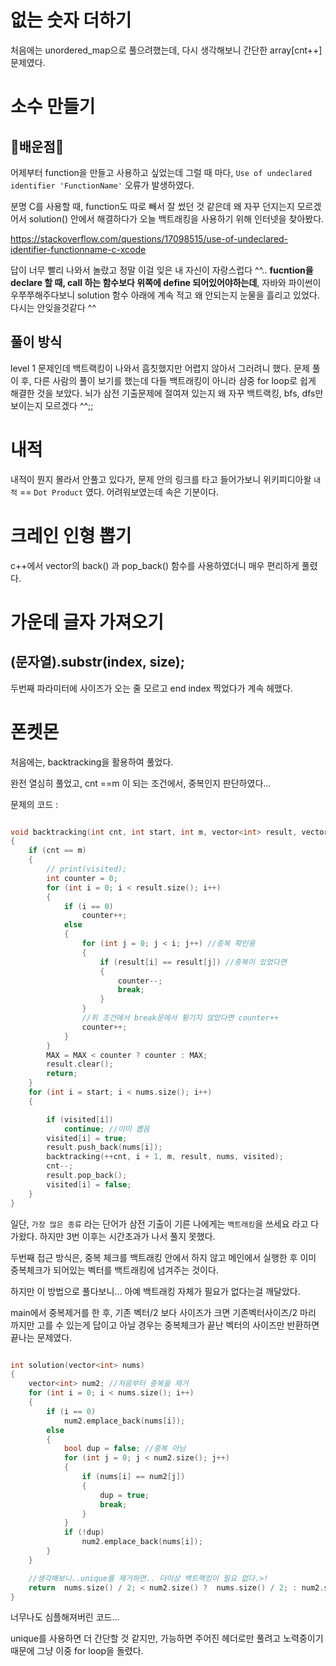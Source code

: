 # 없는 숫자 더하기

처음에는 unordered_map으로 풀으려했는데, 다시 생각해보니 간단한 array[cnt++] 문제였다.

# 소수 만들기

## 📝배운점📝

어제부터 function을 만들고 사용하고 싶었는데 그럴 때 마다,
`Use of undeclared identifier 'FunctionName'` 오류가 발생하였다.

분명 C를 사용할 때, function도 따로 빼서 잘 썼던 것 같은데 왜 자꾸 던지는지 모르겠어서 solution() 안에서 해결하다가 오늘 백트래킹을 사용하기 위해 인터넷을 찾아봤다.

https://stackoverflow.com/questions/17098515/use-of-undeclared-identifier-functionname-c-xcode

답이 너무 빨리 나와서 놀랐고 정말 이걸 잊은 내 자신이 자랑스럽다 ^^..
**fucntion을 declare 할 때, call 하는 함수보다 위쪽에 define 되어있어야하는데**, 자바와 파이썬이 우쭈쭈해주다보니 solution 함수 아래에 계속 적고 왜 안되는지 눈물을 흘리고 있었다. 다시는 안잊을것같다 ^^

## 풀이 방식

level 1 문제인데 백트랙킹이 나와서 흠칫했지만 어렵지 않아서 그러려니 했다. 문제 풀이 후, 다른 사람의 풀이 보기를 했는데 다들 백트래킹이 아니라 삼중 for loop로 쉽게 해결한 것을 보았다. 뇌가 삼전 기출문제에 절여져 있는지 왜 자꾸 백트랙킹, bfs, dfs만 보이는지 모르겠다 ^^;;

# 내적

내적이 뭔지 몰라서 안풀고 있다가, 문제 안의 링크를 타고 들어가보니 위키피디아왈 `내적` == `Dot Product` 였다. 어려워보였는데 속은 기분이다.

# 크레인 인형 뽑기

c++에서 vector의 back() 과 pop_back() 함수를 사용하였더니 매우 편리하게 풀렸다.

# 가운데 글자 가져오기

## (문자열).substr(index, size);

두번째 파라미터에 사이즈가 오는 줄 모르고 end index 찍었다가 계속 헤맸다.

# 폰켓몬

처음에는, backtracking을 활용하여 풀었다.

완전 열심히 풀었고, cnt ==m 이 되는 조건에서, 중복인지 판단하였다...

문제의 코드 :

```cpp

void backtracking(int cnt, int start, int m, vector<int> result, vector<int> nums, vector<bool> visited)
{
    if (cnt == m)
    {
        // print(visited);
        int counter = 0;
        for (int i = 0; i < result.size(); i++)
        {
            if (i == 0)
                counter++;
            else
            {
                for (int j = 0; j < i; j++) //중복 확인용
                {
                    if (result[i] == result[j]) //중복이 있었다면
                    {
                        counter--;
                        break;
                    }
                }
                //위 조건에서 break문에서 튕기지 않았다면 counter++
                counter++;
            }
        }
        MAX = MAX < counter ? counter : MAX;
        result.clear();
        return;
    }
    for (int i = start; i < nums.size(); i++)
    {

        if (visited[i])
            continue; //이미 뽑음
        visited[i] = true;
        result.push_back(nums[i]);
        backtracking(++cnt, i + 1, m, result, nums, visited);
        cnt--;
        result.pop_back();
        visited[i] = false;
    }
}

```

일단, `가장 많은 종류` 라는 단어가 삼전 기출이 기른 나에게는 `백트래킹`을 쓰세요 라고 다가왔다. 하지만 3번 이후는 시간초과가 나서 풀지 못했다.

두번째 접근 방식은, 중복 체크를 백트래킹 안에서 하지 않고 메인에서 실행한 후 이미 중복체크가 되어있는 벡터를 백트래킹에 넘겨주는 것이다.

하지만 이 방법으로 풀다보니... 아예 백트래킹 자체가 필요가 없다는걸 깨달았다.

main에서 중복제거를 한 후, 기존 벡터/2 보다 사이즈가 크면 기존벡터사이즈/2 마리 까지만 고를 수 있는게 답이고 아닐 경우는 중복체크가 끝난 벡터의 사이즈만 반환하면 끝나는 문제였다.

```cpp

int solution(vector<int> nums)
{
    vector<int> num2; //처음부터 중복을 제거
    for (int i = 0; i < nums.size(); i++)
    {
        if (i == 0)
            num2.emplace_back(nums[i]);
        else
        {
            bool dup = false; //중복 아님
            for (int j = 0; j < num2.size(); j++)
            {
                if (nums[i] == num2[j])
                {
                    dup = true;
                    break;
                }
            }
            if (!dup)
                num2.emplace_back(nums[i]);
        }
    }

    //생각해보니..unique를 제거하면.. 더이상 백트랙킹이 필요 없다.>!
    return  nums.size() / 2; < num2.size() ?  nums.size() / 2; : num2.size();
}

```

너무나도 심플해져버린 코드...

unique를 사용하면 더 간단할 것 같지만, 가능하면 주어진 헤더로만 풀려고 노력중이기 때문에 그냥 이중 for loop을 돌렸다.
